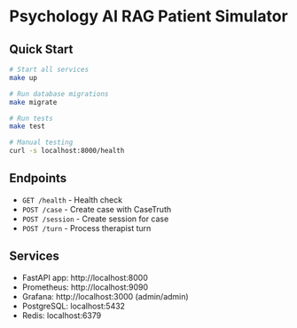# Psychology AI RAG Patient Simulator

## Quick Start

```bash
# Start all services
make up

# Run database migrations  
make migrate

# Run tests
make test

# Manual testing
curl -s localhost:8000/health
```

## Endpoints

- `GET /health` - Health check
- `POST /case` - Create case with CaseTruth
- `POST /session` - Create session for case
- `POST /turn` - Process therapist turn

## Services

- FastAPI app: http://localhost:8000
- Prometheus: http://localhost:9090  
- Grafana: http://localhost:3000 (admin/admin)
- PostgreSQL: localhost:5432
- Redis: localhost:6379